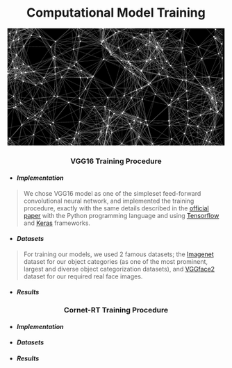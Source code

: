 <h1 align="center">Computational Model Training</h1>
<p align="center">
<img src="image.png" width="500" />
</p>

<h3 align="center">VGG16 Training Procedure</h3>

- <h4 align="left"><em>Implementation</em></h4>

> We chose VGG16 model as one of the simpleset feed-forward convolutional neural network, and implemented the training procedure, exactly with the same details described in the [<ins>official paper</ins>](https://arxiv.org/abs/1409.1556) with the Python programming language and using [<ins>Tensorflow</ins>](https://www.tensorflow.org/) and [<ins>Keras</ins>](https://keras.io/) frameworks.

- <h4 align="left"><em>Datasets</em></h4>

> For training our models, we used 2 famous datasets; the [<ins>Imagenet</ins>](https://www.image-net.org/) dataset for our object categories (as one of the most prominent, largest and diverse object categorization datasets), and [<ins>VGGface2</ins>](https://www.robots.ox.ac.uk/~vgg/data/vgg_face2/) dataset for our required real face images. 

- <h4 align="left"><em>Results</em></h4>

<h3 align="center">Cornet-RT Training Procedure</h3>

- <h4 align="left"><em>Implementation</em></h4>

- <h4 align="left"><em>Datasets</em></h4>

- <h4 align="left"><em>Results</em></h4>
